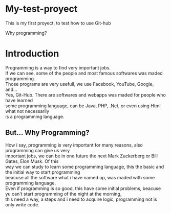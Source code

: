 # My-test-proyect
This is my first proyect, to test how to use Git-hub
<!--My first proyect-->
<!--I'll made this little proyect with some of Html and CSS integrated-->
<!--This proyect is made whit my little knowledge of Html and CSS-->
<!--Also, my english is some basic so this will be strange-->
<html>
  <head>
    Why programming?
  </head>
  <body>
  <h1>
    Introduction
  </h1>
  <p>
    Programming is a way to find very important jobs.<br>
    If we can see, some of the people and most famous softwares was maded programming.<br>
    Those programs are very usefull, we use Facebook, YouTube, Google, and...<br>
    Yes, Git-Hub. There are softwares and webapps was maded for people who have learned<br>
    some programming language, can be Java, PHP, .Net, or even using Html what not necessarily<br>
    is a programming language.
  </p>
  <h2>
    But... Why Programming?
  </h2>
  <p>
    How i say, programming is very important for many reasons, also programming can give us very<br>
    important jobs, we can be in one future the next Mark Zuckerberg or Bill Gates, Elon Musk. Of this<br>
    way we can study to learn some programming language, this the basic and the initial way to start programming<br>
    beacuse all the software what i have named up, was maded with some programming language.<br>
    Even if programming is so good, this have some initial problems, beacuse yu can't start programming of the night at the morning,<br>
    this need a way, a steps and i need to acquire logic, programming not is only write code.<br>
  </p>
  <!--I wil be completing the code with the time-->
  </body>
</html>
